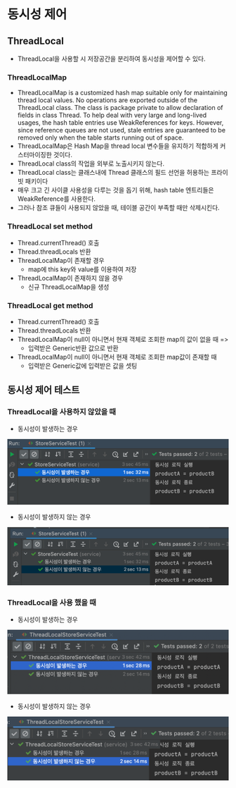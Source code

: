 # 동시성 제어
## ThreadLocal
- ThreadLocal을 사용할 시 저장공간을 분리하여 동시성을 제어할 수 있다.

### ThreadLocalMap
- ThreadLocalMap is a customized hash map suitable only for maintaining thread local values. No operations are exported outside of the ThreadLocal class. The class is package private to allow declaration of fields in class Thread. To help deal with very large and long-lived usages, the hash table entries use WeakReferences for keys. However, since reference queues are not used, stale entries are guaranteed to be removed only when the table starts running out of space.
- ThreadLocalMap은 Hash Map을 thread local 변수들을 유지하기 적합하게 커스터마이징한 것이다.
- ThreadLocal class의 작업을 외부로 노출시키지 않는다.
- ThreadLocal class는 클래스내에 Thread 클래스의 필드 선언을 허용하는 프라이빗 패키이다
- 매우 크고 긴 사이클 사용성을 다루는 것을 돕기 위해, hash table 엔트리들은 WeakReference를 사용한다.
- 그러나 참조 큐들이 사용되지 않았을 때, 테이블 공간이 부족할 때만 삭제시킨다.

### ThreadLocal set method
- Thread.currentThread() 호출
- Thread.threadLocals 반환
- ThreadLocalMap이 존재할 경우
  - map에 this key와 value를 이용하여 저장
- ThreadLocalMap이 존재하지 않을 경우
  - 신규 ThreadLocalMap을 생성

### ThreadLocal get method
- Thread.currentThread() 호출
- Thread.threadLocals 반환
- ThreadLocalMap이 null이 아니면서 현재 객체로 조회한 map의 값이 없을 때 =>
    - 입력받은 Generic반환 값으로 반환
- ThreadLocalMap이 null이 아니면서 현재 객체로 조회한 map값이 존재할 때
    - 입력받은 Generic값에 입력받은 값을 셋팅

## 동시성 제어 테스트
### ThreadLocal을 사용하지 않았을 때
- 동시성이 발생하는 경우

![](./src/img/StoreServiceO.png)

- 동시성이 발생하지 않는 경우

![](./src/img/StoreServiceX.png)

### ThreadLocal을 사용 했을 때
- 동시성이 발생하는 경우

![](./src/img/ThreadLocalStoreServiceO.png)

- 동시성이 발생하지 않는 경우

![](./src/img/ThreadLocalStoreServiceX.png)